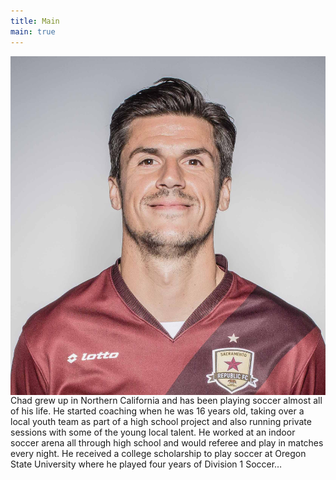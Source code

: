 ```yaml
---
title: Main
main: true
---
```


<img src="assets/images/about-0.jpg" alt="Headshot!" class="white db dn-l mw-100 mw5-ns ml3 mb3 mb2-m" align="right" />
Chad grew up in Northern California and has been playing soccer almost all of his life. He started coaching when he was 16 years old, taking over a local youth team as part of a high school project and also running private sessions with some of the young local talent. He worked at an indoor soccer arena all through high school and would referee and play in matches every night. He received a college scholarship to play soccer at Oregon State University where he played four years of Division 1 Soccer…
